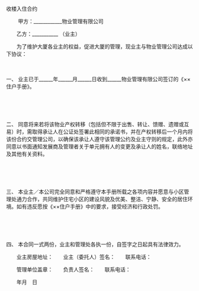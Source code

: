 



收楼入住合约



 

　　 甲方：____________物业管理有限公司　 

　　乙方：___________ （业主）

　　为了维护大厦各业主的权益，促进大厦的管理，现业主与物业管理公司达成以下协议：

　　

一、
业主已于______年______月______日收到______物业管理有限公司签订的《××住户手册》。

　　

　　

二、
同意将来若将该物业产权转移（包括但不限于出售、转让、馈赠、遗赠或互易）时，需取得承让人在公证处签署此相同的承诺书，并在产权转移后一个月内将该份合约交管理公司，以确保该承让人遵守该管理公约及业主守则的规定，此外亦同意以书面通知发展商及管理者关于单元拥有人的变更及承让人的姓名，联络地址及其他有关资料。

　　

　　

三、
本业主／本公司完全同意和严格遵守本手册所载之各项内容并愿意与小区管理处通力合作，共同维护住宅小区的建设风貌及优美、整洁、宁静、安全的居住环境。如有违反愿按《××住户手册》中的要求，接受经济和行政处罚。

　　

　　

四、
本合同一式两份，业主和管理处各执一份，自签字之日起具有法律效力。　　

　　业主房屋地址：　　业主（委托人）签名：　　联系电话：　　

　　管理单位盖章：　　负责人签名：　　联系电话：　　

　　年月　日